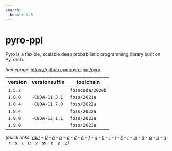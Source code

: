 ```yaml
---
search:
  boost: 0.5
---
```

# pyro-ppl

Pyro is a flexible, scalable deep probabilistic programming library built on PyTorch.

*homepage*: <https://github.com/pyro-ppl/pyro>

version | versionsuffix | toolchain
--------|---------------|----------
``1.5.2`` |  | ``fosscuda/2020b``
``1.8.0`` | ``-CUDA-11.3.1`` | ``foss/2021a``
``1.8.4`` | ``-CUDA-11.7.0`` | ``foss/2022a``
``1.8.4`` |  | ``foss/2022a``
``1.9.0`` | ``-CUDA-12.1.1`` | ``foss/2023a``
``1.9.0`` |  | ``foss/2023a``


*(quick links: [(all)](../index.md) - [0](../0/index.md) - [a](../a/index.md) - [b](../b/index.md) - [c](../c/index.md) - [d](../d/index.md) - [e](../e/index.md) - [f](../f/index.md) - [g](../g/index.md) - [h](../h/index.md) - [i](../i/index.md) - [j](../j/index.md) - [k](../k/index.md) - [l](../l/index.md) - [m](../m/index.md) - [n](../n/index.md) - [o](../o/index.md) - [p](../p/index.md) - [q](../q/index.md) - [r](../r/index.md) - [s](../s/index.md) - [t](../t/index.md) - [u](../u/index.md) - [v](../v/index.md) - [w](../w/index.md) - [x](../x/index.md) - [y](../y/index.md) - [z](../z/index.md))*

